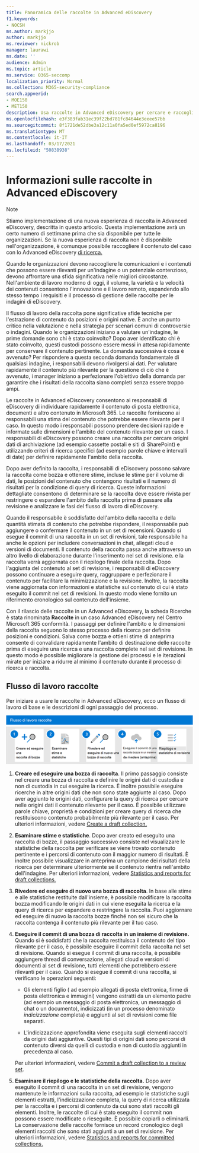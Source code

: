 ```yaml
---
title: Panoramica delle raccolte in Advanced eDiscovery
f1.keywords:
- NOCSH
ms.author: markjjo
author: markjjo
ms.reviewer: nickrob
manager: laurawi
ms.date: ''
audience: Admin
ms.topic: article
ms.service: O365-seccomp
localization_priority: Normal
ms.collection: M365-security-compliance
search.appverid:
- MOE150
- MET150
description: Usa raccolte in Advanced eDiscovery per cercare e raccogliere contenuti relativi al caso o all'indagine.
ms.openlocfilehash: e3f383fab31ec39f22bd781fc84644e3eeee57bb
ms.sourcegitcommit: 8f1721de52dbe3a12c11a0fa5ed0ef5972ca8196
ms.translationtype: MT
ms.contentlocale: it-IT
ms.lasthandoff: 03/17/2021
ms.locfileid: "50838938"
---
```

# <a name="learn-about-collections-in-advanced-ediscovery"></a>Informazioni sulle raccolte in Advanced eDiscovery

> [!NOTE]
> Stiamo implementazione di una nuova esperienza di raccolta in Advanced eDiscovery, descritta in questo articolo. Questa implementazione avrà un certo numero di settimane prima che sia disponibile per tutte le organizzazioni. Se la nuova esperienza di raccolta non è disponibile nell'organizzazione, è comunque possibile raccogliere il contenuto del caso con lo Advanced eDiscovery [di ricerca.](create-search-to-collect-data.md)

Quando le organizzazioni devono raccogliere le comunicazioni e i contenuti che possono essere rilevanti per un'indagine o un potenziale contenzioso, devono affrontare una sfida significativa nelle migliori circostanze. Nell'ambiente di lavoro moderno di oggi, il volume, la varietà e la velocità dei contenuti consentono l'innovazione e il lavoro remoto, espandendo allo stesso tempo i requisiti e il processo di gestione delle raccolte per le indagini di eDiscovery.

Il flusso di lavoro della raccolta pone significative sfide tecniche per l'estrazione di contenuto da posizioni e origini native. È anche un punto critico nella valutazione e nella strategia per scenari comuni di controversie o indagini. Quando le organizzazioni iniziano a valutare un'indagine, le prime domande sono chi è stato coinvolto? Dopo aver identificato chi è stato coinvolto, questi custodi possono essere messi in attesa rapidamente per conservare il contenuto pertinente. La domanda successiva è cosa è avvenuto? Per rispondere a questa seconda domanda fondamentale di qualsiasi indagine, i responsabili devono rivolgersi ai dati. Per valutare rapidamente il contenuto più rilevante per la questione di ciò che è avvenuto, i manager iniziano a perfezionare l'obiettivo della domanda per garantire che i risultati della raccolta siano completi senza essere troppo ampi.

Le raccolte in Advanced eDiscovery consentono ai responsabili di eDiscovery di individuare rapidamente il contenuto di posta elettronica, documenti e altro contenuto in Microsoft 365. Le raccolte forniscono ai responsabili una stima del contenuto che potrebbe essere rilevante per il caso. In questo modo i responsabili possono prendere decisioni rapide e informate sulle dimensioni e l'ambito del contenuto rilevante per un caso. I responsabili di eDiscovery possono creare una raccolta per cercare origini dati di archiviazione (ad esempio cassette postali e siti di SharePoint) e utilizzando criteri di ricerca specifici (ad esempio parole chiave e intervalli di date) per definire rapidamente l'ambito della raccolta.

Dopo aver definito la raccolta, i responsabili di eDiscovery possono salvare la raccolta come bozza e ottenere stime, incluse le stime per il volume di dati, le posizioni del contenuto che contengono risultati e il numero di risultati per la condizione di query di ricerca. Queste informazioni dettagliate consentono di determinare se la raccolta deve essere rivista per restringere o espandere l'ambito della raccolta prima di passare alla revisione e analizzare le fasi del flusso di lavoro di eDiscovery.

Quando il responsabile è soddisfatto dell'ambito della raccolta e della quantità stimata di  contenuto che potrebbe rispondere, il responsabile può aggiungere o confermare il contenuto in un set di recensioni. Quando si esegue il commit di una raccolta in un set di revisioni, tale responsabile ha anche le opzioni per includere conversazioni in chat, allegati cloud e versioni di documenti. Il contenuto della raccolta passa anche attraverso un altro livello di elaborazione durante l'inserimento nel set di revisione. e la raccolta verrà aggiornata con il riepilogo finale della raccolta. Dopo l'aggiunta del contenuto al set di revisione, i responsabili di eDiscovery possono continuare a eseguire query, raggruppare e perfezionare il contenuto per facilitare la minimizzazione e la revisione. Inoltre, la raccolta viene aggiornata con informazioni e statistiche sul contenuto di cui è stato eseguito il commit nel set di revisioni. In questo modo viene fornito un riferimento cronologico sul contenuto dell'insieme.

Con il rilascio delle raccolte in  un Advanced eDiscovery, la scheda Ricerche è stata rinominata **Raccolte** in un caso Advanced eDiscovery nel Centro Microsoft 365 conformità. I passaggi per definire l'ambito e le dimensioni della raccolta seguono lo stesso processo della ricerca per definire posizioni e condizioni. Salva come bozza e ottieni stime di anteprima consente di convalidare rapidamente l'ambito di destinazione delle raccolte prima di eseguire una ricerca e una raccolta complete nel set di revisione. In questo modo è possibile migliorare la gestione dei processi e le iterazioni mirate per iniziare a ridurre al minimo il contenuto durante il processo di ricerca e raccolta.

## <a name="collections-workflow"></a>Flusso di lavoro raccolte

Per iniziare a usare le raccolte in Advanced eDiscovery, ecco un flusso di lavoro di base e le descrizioni di ogni passaggio del processo.

![Flusso di lavoro raccolte in Advanced eDiscovery](../media/CollectionsWorkflow.png)

1. **Creare ed eseguire una bozza di raccolta**. Il primo passaggio consiste nel creare una bozza di raccolta e definire le origini dati di custodia e non di custodia in cui eseguire la ricerca. È inoltre possibile eseguire ricerche in altre origini dati che non sono state aggiunte al caso. Dopo aver aggiunto le origini dati, configurare la query di ricerca per cercare nelle origini dati il contenuto rilevante per il caso. È possibile utilizzare parole chiave, proprietà e condizioni per creare query di ricerca che restituiscono contenuto probabilmente più rilevante per il caso. Per ulteriori informazioni, vedere [Create a draft collection.](create-draft-collection.md)

2. **Esaminare stime e statistiche**. Dopo aver creato ed eseguito una raccolta di bozze, il passaggio successivo consiste nel visualizzare le statistiche della raccolta per verificare se viene trovato contenuto pertinente e i percorsi di contenuto con il maggior numero di risultati. È inoltre possibile visualizzare in anteprima un campione dei risultati della ricerca per determinare ulteriormente se il contenuto rientra nell'ambito dell'indagine. Per ulteriori informazioni, vedere [Statistics and reports for draft collections.](collection-statistics-reports.md#statistics-and-reports-for-draft-collections)

3. **Rivedere ed eseguire di nuovo una bozza di raccolta**. In base alle stime e alle statistiche restituite dall'insieme, è possibile modificare la raccolta bozza modificando le origini dati in cui viene eseguita la ricerca e la query di ricerca per espandere o restringere la raccolta. Puoi aggiornare ed eseguire di nuovo la raccolta bozze finché non sei sicuro che la raccolta contenga il contenuto più rilevante per il tuo caso.

4. **Eseguire il commit di una bozza di raccolta in un insieme di revisione.** Quando si è soddisfatti che la raccolta restituisca il contenuto del tipo rilevante per il caso, è possibile eseguire il commit della raccolta nel set di revisione. Quando si esegue il commit di una raccolta, è possibile aggiungere thread di conversazione, allegati cloud e versioni di documenti al set di revisione, tutti elementi che potrebbero essere rilevanti per il caso. Quando si esegue il commit di una raccolta, si verificano le operazioni seguenti:

   - Gli elementi figlio ( ad esempio allegati di posta elettronica, firme di posta elettronica e immagini) vengono estratti da un elemento padre (ad esempio un messaggio di posta elettronica, un messaggio di chat o un documento), indicizzati (in un processo denominato *indicizzazione* completa) e aggiunti al set di revisioni come file separati.

   - L'indicizzazione approfondita viene eseguita sugli elementi raccolti da origini dati aggiuntive. Questi tipi di origini dati sono percorsi di contenuto diversi da quelli di custodia e non di custodia aggiunti in precedenza al caso.

   Per ulteriori informazioni, vedere [Commit a draft collection to a review set](commit-draft-collection.md).

5. **Esaminare il riepilogo e le statistiche della raccolta.** Dopo aver eseguito il commit di una raccolta in un set di revisione, vengono mantenute le informazioni sulla raccolta, ad esempio le statistiche sugli elementi estratti, l'indicizzazione completa, la query di ricerca utilizzata per la raccolta e i percorsi di contenuto da cui sono stati raccolti gli elementi. Inoltre, le raccolte di cui è stato eseguito il commit non possono essere modificate o rieseguite. È possibile copiarli o eliminarli. La conservazione delle raccolte fornisce un record cronologico degli elementi raccolti che sono stati aggiunti a un set di revisione. Per ulteriori informazioni, vedere [Statistics and reports for committed collections.](collection-statistics-reports.md#statistics-and-reports-for-committed-collections)
